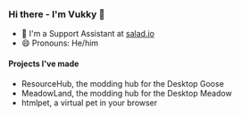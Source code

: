 ### Hi there - I'm Vukky 👋

- 💼 I'm a Support Assistant at [salad.io](https://salad.io)
- 😄 Pronouns: He/him

#### Projects I've made
- ResourceHub, the modding hub for the Desktop Goose
- MeadowLand, the modding hub for the Desktop Meadow
- htmlpet, a virtual pet in your browser

<!--
**Vukky123/Vukky123** is a ✨ _special_ ✨ repository because its `README.md` (this file) appears on your GitHub profile.

Here are some ideas to get you started:

- 🔭 I’m currently working on ...
- 🌱 I’m currently learning ...
- 👯 I’m looking to collaborate on ...
- 🤔 I’m looking for help with ...
- 💬 Ask me about ...
- 📫 How to reach me: ...
- 😄 Pronouns: ...
- ⚡ Fun fact: ...
-->
